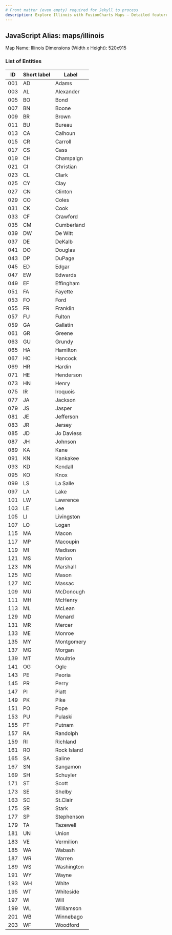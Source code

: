 ```yaml
---
# Front matter (even empty) required for Jekyll to process
description: Explore Illinois with FusionCharts Maps – Detailed features for seamless integration. Try now & enhance your data visualization today! 
---
```


## JavaScript Alias: maps/illinois

Map Name: Illinois
Dimensions (Width x Height): 520x915





### List of Entities

ID | Short label | Label
---|---|---|
001|AD|Adams
003|AL|Alexander
005|BO|Bond
007|BN|Boone
009|BR|Brown
011|BU|Bureau
013|CA|Calhoun
015|CR|Carroll
017|CS|Cass
019|CH|Champaign
021|CI|Christian
023|CL|Clark
025|CY|Clay
027|CN|Clinton
029|CO|Coles
031|CK|Cook
033|CF|Crawford
035|CM|Cumberland
039|DW|De Witt
037|DE|DeKalb
041|DO|Douglas
043|DP|DuPage
045|ED|Edgar
047|EW|Edwards
049|EF|Effingham
051|FA|Fayette
053|FO|Ford
055|FR|Franklin
057|FU|Fulton
059|GA|Gallatin
061|GR|Greene
063|GU|Grundy
065|HA|Hamilton
067|HC|Hancock
069|HR|Hardin
071|HE|Henderson
073|HN|Henry
075|IR|Iroquois
077|JA|Jackson
079|JS|Jasper
081|JE|Jefferson
083|JR|Jersey
085|JD|Jo Daviess
087|JH|Johnson
089|KA|Kane
091|KN|Kankakee
093|KD|Kendall
095|KO|Knox
099|LS|La Salle
097|LA|Lake
101|LW|Lawrence
103|LE|Lee
105|LI|Livingston
107|LO|Logan
115|MA|Macon
117|MP|Macoupin
119|MI|Madison
121|MS|Marion
123|MN|Marshall
125|MO|Mason
127|MC|Massac
109|MU|McDonough
111|MH|McHenry
113|ML|McLean
129|MD|Menard
131|MR|Mercer
133|ME|Monroe
135|MY|Montgomery
137|MG|Morgan
139|MT|Moultrie
141|OG|Ogle
143|PE|Peoria
145|PR|Perry
147|PI|Piatt
149|PK|Pike
151|PO|Pope
153|PU|Pulaski
155|PT|Putnam
157|RA|Randolph
159|RI|Richland
161|RO|Rock Island
165|SA|Saline
167|SN|Sangamon
169|SH|Schuyler
171|ST|Scott
173|SE|Shelby
163|SC|St.Clair
175|SR|Stark
177|SP|Stephenson
179|TA|Tazewell
181|UN|Union
183|VE|Vermilion
185|WA|Wabash
187|WR|Warren
189|WS|Washington
191|WY|Wayne
193|WH|White
195|WT|Whiteside
197|WI|Will
199|WL|Williamson
201|WB|Winnebago
203|WF|Woodford

